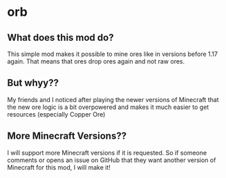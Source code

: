 # orb

## What does this mod do?
This simple mod makes it possible to mine ores like in versions before 1.17 again. That means that ores drop ores again and not raw ores.

## But whyy??
My friends and I noticed after playing the newer versions of Minecraft that the new ore logic is a bit overpowered and makes it much easier to get resources (especially Copper Ore)

## More Minecraft Versions??
I will support more Minecraft versions if it is requested. So if someone comments or opens an issue on GitHub that they want another version of Minecraft for this mod, I will make it!


